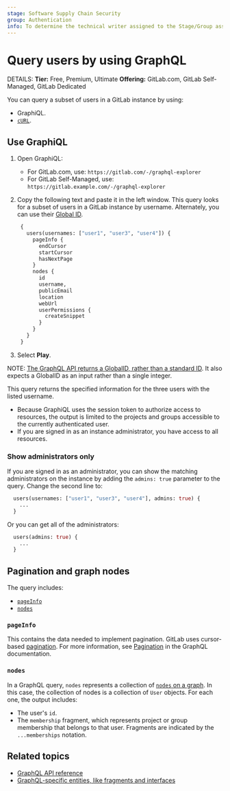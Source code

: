 ```yaml
---
stage: Software Supply Chain Security
group: Authentication
info: To determine the technical writer assigned to the Stage/Group associated with this page, see https://handbook.gitlab.com/handbook/product/ux/technical-writing/#assignments
---
```


# Query users by using GraphQL

DETAILS:
**Tier:** Free, Premium, Ultimate
**Offering:** GitLab.com, GitLab Self-Managed, GitLab Dedicated

You can query a subset of users in a GitLab instance by using:

- GraphiQL.
- [`cURL`](getting_started.md#command-line).

## Use GraphiQL

1. Open GraphiQL:
   - For GitLab.com, use: `https://gitlab.com/-/graphql-explorer`
   - For GitLab Self-Managed, use: `https://gitlab.example.com/-/graphql-explorer`
1. Copy the following text and paste it in the left window.
   This query looks for a subset of users in a GitLab instance by username.
   Alternately, you can use their [Global ID](../../development/api_graphql_styleguide.md#global-ids).

   ```graphql
    {
      users(usernames: ["user1", "user3", "user4"]) {
        pageInfo {
          endCursor
          startCursor
          hasNextPage
        }
        nodes {
          id
          username,
          publicEmail
          location
          webUrl
          userPermissions {
            createSnippet
          }
        }
      }
    }
   ```

1. Select **Play**.

NOTE:
[The GraphQL API returns a GlobalID, rather than a standard ID](getting_started.md#queries-and-mutations).
It also expects a GlobalID as an input rather than a single integer.

This query returns the specified information for the three users with the listed username.

- Because GraphiQL uses the session token to authorize access to resources,
  the output is limited to the projects and groups accessible to the currently authenticated user.
- If you are signed in as an instance administrator, you have access to all resources.

### Show administrators only

If you are signed in as an administrator, you can show the matching administrators
on the instance by adding the `admins: true` parameter to the query.
Change the second line to:

```graphql
  users(usernames: ["user1", "user3", "user4"], admins: true) {
    ...
  }
```

Or you can get all of the administrators:

```graphql
  users(admins: true) {
    ...
  }
```

## Pagination and graph nodes

The query includes:

- [`pageInfo`](#pageinfo)
- [`nodes`](#nodes)

### `pageInfo`

This contains the data needed to implement pagination. GitLab uses cursor-based
[pagination](getting_started.md#pagination). For more information, see
[Pagination](https://graphql.org/learn/pagination/) in the GraphQL documentation.

### `nodes`

In a GraphQL query, `nodes` represents a collection of [`nodes` on a graph](https://en.wikipedia.org/wiki/Vertex_(graph_theory)).
In this case, the collection of nodes is a collection of `User` objects. For each one,
the output includes:

- The user's `id`.
- The `membership` fragment, which represents project or group membership that belongs
  to that user. Fragments are indicated by the `...memberships` notation.

## Related topics

- [GraphQL API reference](reference/index.md)
- [GraphQL-specific entities, like fragments and interfaces](https://graphql.org/learn/)
